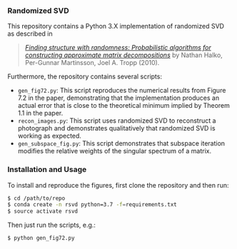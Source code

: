 ### Randomized SVD

This repository contains a Python 3.X implementation of randomized SVD as described in

> [_Finding structure with randomness: Probabilistic algorithms for constructing approximate matrix decompositions_](https://arxiv.org/abs/0909.4061) by
Nathan Halko, Per-Gunnar Martinsson, Joel A. Tropp (2010).

Furthermore, the repository contains several scripts:
 
- `gen_fig72.py`: This script reproduces the numerical results from Figure 7.2 in the paper, demonstrating that the implementation produces an actual error that is close to the theoretical minimum implied by Theorem 1.1 in the paper.
- `recon_images.py`: This script uses randomized SVD to reconstruct a photograph and demonstrates qualitatively that randomized SVD is working as expected.
- `gen_subspace_fig.py`: This script demonstrates that subspace iteration modifies the relative weights of the singular spectrum of a matrix.

### Installation and Usage

To install and reproduce the figures, first clone the repository and then run:

```bash
$ cd /path/to/repo
$ conda create -n rsvd python=3.7 -f=requirements.txt
$ source activate rsvd
```

Then just run the scripts, e.g.:

```bash
$ python gen_fig72.py
```